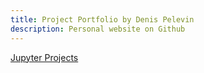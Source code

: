 ```yaml
---
title: Project Portfolio by Denis Pelevin
description: Personal website on Github
---
```


[Jupyter Projects](/Jupyter/index.md)


